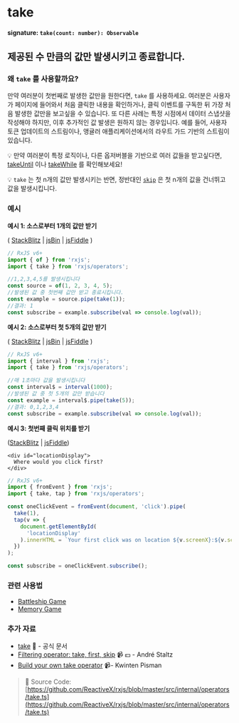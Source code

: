 # take

#### signature: `take(count: number): Observable`

## 제공된 수 만큼의 값만 발생시키고 종료합니다.

### 왜 `take` 를 사용할까요?

만약 여러분이 첫번째로 발생한 값만을 원한다면, `take` 를 사용하세요. 여러분은 사용자가 페이지에 들어와서 처음 클릭한 내용을 확인하거나, 클릭 이벤트를 구독한 뒤 가장 처음 발생한 값만을 보고싶을 수 있습니다. 또 다른 사례는 특정 시점에서 데이터 스냅샷을 작성해야 하지만, 이후 추가적인 값 발생은 원하지 않는 경우입니다. 예를 들어, 사용자 토큰 업데이트의 스트림이나, 앵귤러 애플리케이션에서의 라우트 가드 기반의 스트림이 있습니다.

💡 만약 여러분이 특정 로직이나, 다른 옵저버블을 기반으로 여러 값들을 받고싶다면, [takeUntil](takeuntil.md) 이나 [takeWhile](takewhile.md) 를 확인해보세요!

💡 `take` 는 첫 n개의 값만 발생시키는 반면, 정반대인 [`skip`](skip.md) 은 첫 n개의 값을 건너뛰고 값을 발생시킵니다.

### 예시

**예시 1: 소스로부터 1개의 값만 받기**

\( [StackBlitz](https://stackblitz.com/edit/typescript-uk92ax?file=index.ts&devtoolsheight=100) \| [jsBin](http://jsbin.com/vaxitupiwi/1/edit?js,console) \| [jsFiddle](https://jsfiddle.net/btroncone/f9bz0tr3/) \)

```javascript
// RxJS v6+
import { of } from 'rxjs';
import { take } from 'rxjs/operators';

//1,2,3,4,5를 발생시킵니다
const source = of(1, 2, 3, 4, 5);
//발생된 값 중 첫번째 값만 받고 종료시킵니다.
const example = source.pipe(take(1));
//결과: 1
const subscribe = example.subscribe(val => console.log(val));
```

**예시 2: 소스로부터 첫 5개의 값만 받기**

\( [StackBlitz](https://stackblitz.com/edit/typescript-3ujuth?file=index.ts&devtoolsheight=100) \| [jsBin](http://jsbin.com/kexenuzulu/edit?js,console) \| [jsFiddle](https://jsfiddle.net/btroncone/g1fhxgua/) \)

```javascript
// RxJS v6+
import { interval } from 'rxjs';
import { take } from 'rxjs/operators';

//매 1초마다 값을 발생시킵니다
const interval$ = interval(1000);
//발생된 값 중 첫 5개의 값만 받습니다
const example = interval$.pipe(take(5));
//결과: 0,1,2,3,4
const subscribe = example.subscribe(val => console.log(val));
```

**예시 3: 첫번째 클릭 위치를 받기**

\([StackBlitz](https://stackblitz.com/edit/typescript-8g9xt5?file=index.ts&devtoolsheight=50) \| [jsFiddle](https://jsfiddle.net/ElHuy/9c5j064x/)\)

```markup
<div id="locationDisplay">
  Where would you click first?
</div>
```

```javascript
// RxJS v6+
import { fromEvent } from 'rxjs';
import { take, tap } from 'rxjs/operators';

const oneClickEvent = fromEvent(document, 'click').pipe(
  take(1),
  tap(v => {
    document.getElementById(
      'locationDisplay'
    ).innerHTML = `Your first click was on location ${v.screenX}:${v.screenY}`;
  })
);

const subscribe = oneClickEvent.subscribe();
```

### 관련 사용법

* [Battleship Game](../../recipes/battleship-game.md)
* [Memory Game](../../recipes/memory-game.md)

### 추가 자료

* [take](https://rxjs.dev/api/operators/take) 📰 - 공식 문서
* [Filtering operator: take, first, skip](https://egghead.io/lessons/rxjs-filtering-operators-take-first-skip?course=rxjs-beyond-the-basics-operators-in-depth) 📹 💵 - André Staltz
* [Build your own take operator](https://blog.strongbrew.io/build-the-operators-from-rxjs-from-scratch/?lectureId=take#app) 📹- Kwinten Pisman

> 📂 Source Code: [https://github.com/ReactiveX/rxjs/blob/master/src/internal/operators/take.ts](https://github.com/ReactiveX/rxjs/blob/master/src/internal/operators/take.ts)

